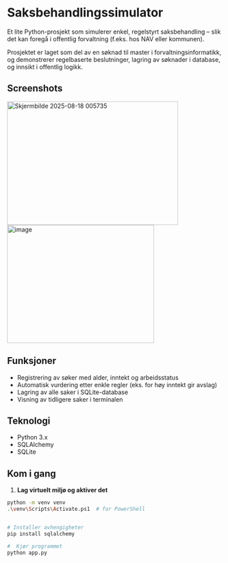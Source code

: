 # Saksbehandlingssimulator

Et lite Python-prosjekt som simulerer enkel, regelstyrt saksbehandling – slik det kan foregå i offentlig forvaltning (f.eks. hos NAV eller kommunen). 

Prosjektet er laget som del av en søknad til master i forvaltningsinformatikk, og demonstrerer regelbaserte beslutninger, lagring av søknader i database, og innsikt i offentlig logikk.

## Screenshots
<img width="399" height="288" alt="Skjermbilde 2025-08-18 005735" src="https://github.com/user-attachments/assets/6a1e2801-0790-4901-b718-3b265c84dbaa" />

<img width="343" height="275" alt="image" src="https://github.com/user-attachments/assets/7774956c-f58b-42c5-9565-a6a3feffd878" />


## Funksjoner

- Registrering av søker med alder, inntekt og arbeidsstatus
- Automatisk vurdering etter enkle regler (eks. for høy inntekt gir avslag)
- Lagring av alle saker i SQLite-database
- Visning av tidligere saker i terminalen

## Teknologi

- Python 3.x
- SQLAlchemy
- SQLite

## Kom i gang

1. **Lag virtuelt miljø og aktiver det**

```bash
python -m venv venv
.\venv\Scripts\Activate.ps1  # for PowerShell


# Installer avhengigheter
pip install sqlalchemy

#  Kjør programmet
python app.py

